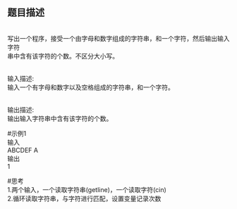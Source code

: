 ## 题目描述

<br>写出一个程序，接受一个由字母和数字组成的字符串，和一个字符，然后输出输入字符<br>串中含有该字符的个数。不区分大小写。

<br>输入描述:
<br>输入一个有字母和数字以及空格组成的字符串，和一个字符。

<br>输出描述:
<br>输出输入字符串中含有该字符的个数。

#示例1
<br>输入
<br>ABCDEF A
<br>输出
<br>1

#思考
<br>1.两个输入，一个读取字符串(getline)，一个读取字符(cin)
<br>2.循环读取字符串，与字符进行匹配，设置变量记录次数
